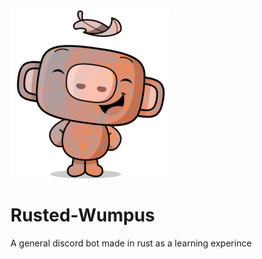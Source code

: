 ![](img/Rusted_Sumpus_icon.png)

# Rusted-Wumpus
A general discord bot made in rust as a learning experince

